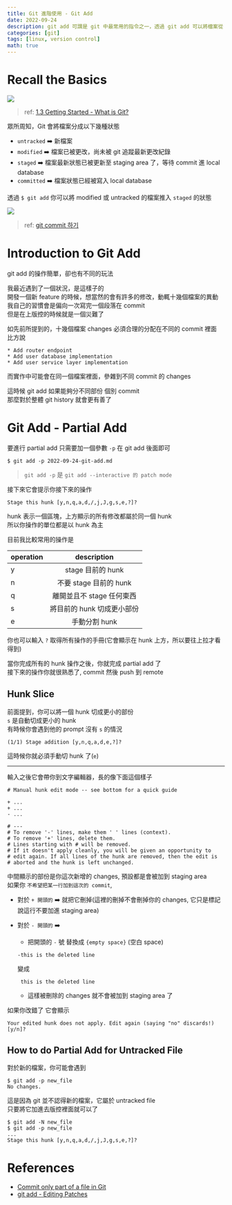 ```yaml
---
title: Git 進階使用 - Git Add
date: 2022-09-24
description: git add 可謂是 git 中最常用的指令之一，透過 git add 可以將檔案從 untracked 或 modified 的狀態推進 staging area，準備進行 commit，但是你知道 git add 還可以執行 partial add 嗎？
categories: [git]
tags: [linux, version control]
math: true
---
```


# Recall the Basics
![](https://git-scm.com/book/en/v2/images/areas.png)
> ref: [1.3 Getting Started - What is Git?](https://git-scm.com/book/en/v2/Getting-Started-What-is-Git%3F)

眾所周知，Git 會將檔案分成以下幾種狀態
+ `untracked` :arrow_right: 新檔案
+ `modified` :arrow_right: 檔案已被更改，尚未被 git 追蹤最新更改紀錄
+ `staged` :arrow_right: 檔案最新狀態已被更新至 staging area 了，等待 commit 進 local database
+ `committed` :arrow_right: 檔案狀態已經被寫入 local database

透過 `$ git add` 你可以將 modified 或 untracked 的檔案推入 `staged` 的狀態

![](https://img1.daumcdn.net/thumb/R1280x0/?scode=mtistory2&fname=https%3A%2F%2Fblog.kakaocdn.net%2Fdna%2Fbp7r46%2FbtqOeC5d4Ru%2FAAAAAAAAAAAAAAAAAAAAALTIsqeIVMyEs6V1_u0WGUzzdS-pfe_RTEYbicWeH0tb%2Fimg.png%3Fcredential%3DyqXZFxpELC7KVnFOS48ylbz2pIh7yKj8%26expires%3D1759244399%26allow_ip%3D%26allow_referer%3D%26signature%3D%252FnBMMTLo1%252B0tTLGraT7zhAKPu6k%253D)

> ref: [git commit 하기](https://olivejua-develop.tistory.com/3)

# Introduction to Git Add
git add 的操作簡單，卻也有不同的玩法

我最近遇到了一個狀況，是這樣子的\
開發一個新 feature 的時候，想當然的會有許多的修改，動輒十幾個檔案的異動\
我自己的習慣會是偏向一次寫完一個段落在 commit\
但是在上版控的時候就是一個災難了

如先前所提到的，十幾個檔案 changes 必須合理的分配在不同的 commit 裡面\
比方說
```shell
* Add router endpoint
* Add user database implementation
* Add user service layer implementation
```
而實作中可能會在同一個檔案裡面，參雜到不同 commit 的 changes

這時候 git add 如果能夠分不同部份 個別 commit\
那麼對於整體 git history 就會更有善了

# Git Add - Partial Add
要進行 partial add 只需要加一個參數 `-p` 在 git add 後面即可
```shell
$ git add -p 2022-09-24-git-add.md
```

> `git add -p` 是 `git add --interactive 的 patch mode`

接下來它會提示你接下來的操作
```shell
Stage this hunk [y,n,q,a,d,/,j,J,g,s,e,?]?
```
hunk 表示一個區塊，上方顯示的所有修改都屬於同一個 hunk\
所以你操作的單位都是以 hunk 為主

目前我比較常用的操作是

|operation|description|
|:--|:--:|
|y|stage 目前的 hunk|
|n|不要 stage 目前的 hunk|
|q|離開並且不 stage 任何東西|
|s|將目前的 hunk 切成更小部份|
|e|手動分割 hunk|

你也可以輸入 `?` 取得所有操作的手冊(它會顯示在 hunk 上方，所以要往上拉才看得到)

當你完成所有的 hunk 操作之後，你就完成 partial add 了\
接下來的操作你就很熟悉了, commit 然後 push 到 remote

## Hunk Slice
前面提到，你可以將一個 hunk 切成更小的部份\
`s` 是自動切成更小的 hunk\
有時候你會遇到他的 prompt 沒有 `s` 的情況
```shell
(1/1) Stage addition [y,n,q,a,d,e,?]?
```
這時候你就必須手動切 hunk 了(`e`)

<hr>

輸入之後它會帶你到文字編輯器，長的像下面這個樣子
```
# Manual hunk edit mode -- see bottom for a quick guide

+ ...
+ ...
- ...

# ---
# To remove '-' lines, make them ' ' lines (context).
# To remove '+' lines, delete them.
# Lines starting with # will be removed.
# If it doesn't apply cleanly, you will be given an opportunity to
# edit again. If all lines of the hunk are removed, then the edit is
# aborted and the hunk is left unchanged.
```

中間顯示的部份是你這次新增的 changes, 預設都是會被加到 staging area\
如果你 `不希望把某一行加到這次的 commit`,
+ 對於 `+ 開頭的` :arrow_right: 就把它刪掉(這裡的刪掉不會刪掉你的 changes, 它只是標記說這行不要加進 staging area)
+ 對於 `- 開頭的` :arrow_right:
    + 把開頭的 `-` 號 替換成 `{empty space}` (空白 space)

    ```
    -this is the deleted line
    ```
    變成
    ```
     this is the deleted line
    ```

    + 這樣被刪除的 changes 就不會被加到 staging area 了

如果你改錯了 它會顯示
```shell
Your edited hunk does not apply. Edit again (saying "no" discards!) [y/n]?
```

## How to do Partial Add for Untracked File
對於新的檔案，你可能會遇到
```shell
$ git add -p new_file
No changes.
```

這是因為 git 並不認得新的檔案，它屬於 untracked file\
只要將它加進去版控裡面就可以了
```shell
$ git add -N new_file
$ git add -p new_file
...
Stage this hunk [y,n,q,a,d,/,j,J,g,s,e,?]?
```

# References
+ [Commit only part of a file in Git](https://stackoverflow.com/questions/1085162/commit-only-part-of-a-file-in-git)
+ [git add - Editing Patches](https://book.git-scm.com/docs/git-add#_editing_patches)
